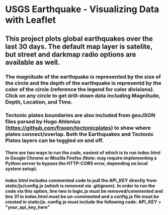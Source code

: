 # USGS Earthquake - Visualizing Data with Leaflet

## This project plots global earthquakes over the last 30 days. The default map layer is satelite, but street and darkmap radio options are available as well.

### The magnitude of the earthquake is represented by the size of the circle and the depth of the earthquake is representd by the color of the circle (reference the legend for color divisions). Click on any circle to get drill-down data including Magnitude, Depth, Location, and Time.

### Tectonic plates boundaries are also included from geoJSON files parsed by Hugo Ahlenius (https://github.com/fraxen/tectonicplates) to show where plates connect/overlap. Both the Earthquakes and Tectonic Plates layers can be toggled on and off.


#### There are two ways to run the code, easiest of which is to run index.html in Google Chrome or Mozilla Firefox (Note: may require implementing a Python server to bypass the HTTP-CORS error, depending on local system setup).

#### index.html includes commented code to pull the API_KEY directly from static/js/config.js (which is removed via .gitignore). In order to run the code via this option, line two in logic.js must be removed/commented and line 31 in index.html must be un-commented and a config.js file must be created in static/js. config.js must include the following code:     API_KEY = "your_api_key_here"

